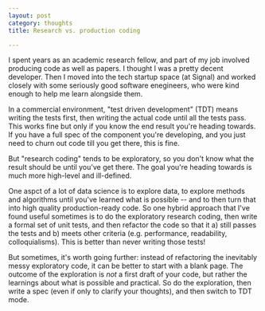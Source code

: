 ```yaml
---
layout: post
category: thoughts
title: Research vs. production coding

---
```


I spent years as an academic research fellow, and part of my job involved producing code as well as papers. I thought I was a pretty decent developer. Then I moved into the tech startup space (at Signal) and worked closely with some seriously good software enegineers, who were kind enough to help me learn alongside them. 

In a commercial environment, "test driven development" (TDT) means writing the tests first, then writing the actual code until all the tests pass. This works fine but only if you know the end result you're heading towards. If you have a full spec of the component you're developing, and you just need to churn out code till you get there, this is fine.

But "research coding" tends to be exploratory, so you don't know what the result should be until you've get there. The goal you're heading towards is much more high-level and ill-defined. 

One aspct of a lot of data science is to explore data, to explore methods and algorithms until you've learned what is possible -- and to then turn that into high quality production-ready code. So one hybrid approach that I've found useful sometimes is to do the exploratory research coding, then write a formal set of unit tests, and then refactor the code so that it a) still passes the tests and b) meets other criteria (e.g. performance, readability, colloquialisms). This is better than never writing those tests!

But sometimes, it's worth going further: instead of refactoring the inevitably messy exploratory code, it can be better to start with a blank page. The outcome of the exploration is <i>not</i> a first draft of your code, but rather the learnings about what is possible and practical. So do the exploration, then write a spec (even if only to clarify your thoughts), and then switch to TDT mode.

